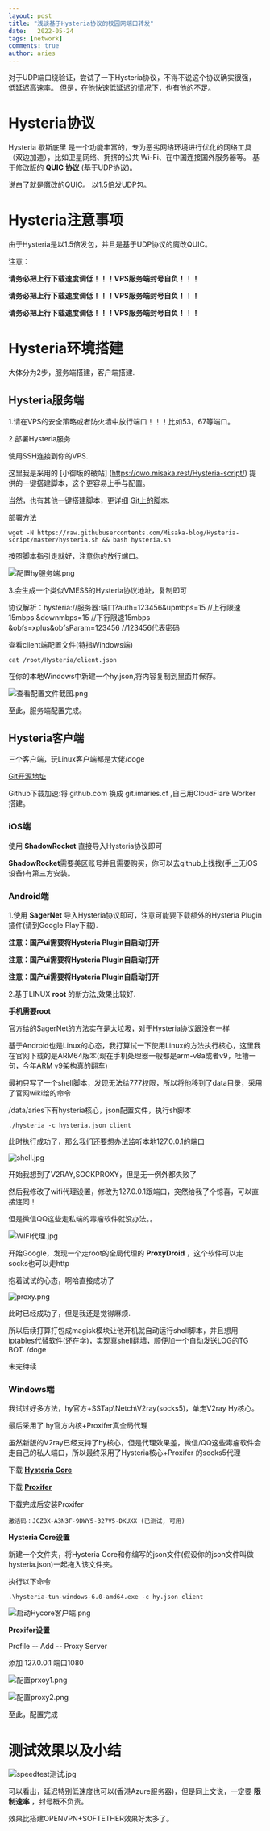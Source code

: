 ```yaml
---
layout: post
title: "浅谈基于Hysteria协议的校园网端口转发"
date:   2022-05-24
tags: [network]
comments: true
author: aries
---
```


对于UDP端口绕验证，尝试了一下Hysteria协议，不得不说这个协议确实很强，低延迟高速率。
但是，在他快速低延迟的情况下，也有他的不足。

<!-- more -->

# Hysteria协议

Hysteria 歇斯底里 是一个功能丰富的，专为恶劣网络环境进行优化的网络工具（双边加速），比如卫星网络、拥挤的公共 Wi-Fi、在中国连接国外服务器等。 
基于修改版的 **QUIC 协议** (基于UDP协议)。

说白了就是魔改的QUIC。
以1.5倍发UDP包。

# Hysteria注意事项

由于Hysteria是以1.5倍发包，并且是基于UDP协议的魔改QUIC。

注意：

**请务必把上行下载速度调低！！！VPS服务端封号自负！！！**

**请务必把上行下载速度调低！！！VPS服务端封号自负！！！**

**请务必把上行下载速度调低！！！VPS服务端封号自负！！！**

# Hysteria环境搭建

大体分为2步，服务端搭建，客户端搭建.

## Hysteria服务端

1.请在VPS的安全策略或者防火墙中放行端口！！！比如53，67等端口。

2.部署Hysteria服务

使用SSH连接到你的VPS.

这里我是采用的 [小御坂的破站] (https://owo.misaka.rest/Hysteria-script/) 提供的一键搭建脚本，这个更容易上手与配置。

当然，也有其他一键搭建脚本，更详细 [Git上的脚本](https://git.io/hysteria.sh).

部署方法

`wget -N https://raw.githubusercontents.com/Misaka-blog/Hysteria-script/master/hysteria.sh && bash hysteria.sh`

按照脚本指引走就好，注意你的放行端口。

 ![配置hy服务端.png](https://s2.loli.net/2022/05/28/GHZcM9BerXWxbPV.png)

3.会生成一个类似VMESS的Hysteria协议地址，复制即可 

协议解析：hysteria://服务器:端口?auth=123456&upmbps=15 //上行限速15mbps &downmbps=15 //下行限速15mbps &obfs=xplus&obfsParam=123456 //123456代表密码

查看client端配置文件(特指Windows端)

`cat /root/Hysteria/client.json`

在你的本地Windows中新建一个hy.json,将内容复制到里面并保存。

 ![查看配置文件截图.png](https://s2.loli.net/2022/05/28/o1ki8nFBR3uZN2U.png)

至此，服务端配置完成。

## Hysteria客户端

三个客户端，玩Linux客户端都是大佬/doge

[Git开源地址](https://github.com/HyNetwork/hysteria)

Github下载加速:将 github.com 换成 git.imaries.cf ,自己用CloudFlare Worker搭建。

### iOS端 

使用 **ShadowRocket** 直接导入Hysteria协议即可

**ShadowRocket**需要美区账号并且需要购买，你可以去github上找找(手上无iOS设备)有第三方安装。

### Android端

1.使用 **SagerNet** 导入Hysteria协议即可，注意可能要下载额外的Hysteria Plugin插件(请到Google Play下载).

**注意：国产ui需要将Hysteria Plugin自启动打开**

**注意：国产ui需要将Hysteria Plugin自启动打开**

**注意：国产ui需要将Hysteria Plugin自启动打开**

2.基于LINUX **root** 的新方法,效果比较好.

**手机需要root**

官方给的SagerNet的方法实在是太垃圾，对于Hysteria协议跟没有一样

基于Android也是Linux的心态，我打算试一下使用Linux的方法执行核心，这里我在官网下载的是ARM64版本(现在手机处理器一般都是arm-v8a或者v9，吐槽一句，今年ARM v9架构真的翻车)

最初只写了一个shell脚本，发现无法给777权限，所以将他移到了data目录，采用了官网wiki给的命令

/data/aries下有hysteria核心，json配置文件，执行sh脚本

`./hysteria -c hysteria.json client`

此时执行成功了，那么我们还要想办法监听本地127.0.0.1的端口

 ![shell.jpg](https://s2.loli.net/2022/05/29/S4bwcBfqRHdGnhN.jpg)

开始我想到了V2RAY,SOCKPROXY，但是无一例外都失败了

然后我修改了wifi代理设置，修改为127.0.0.1跟端口，突然给我了个惊喜，可以直接连同！

但是微信QQ这些走私端的毒瘤软件就没办法。。

 ![WIFI代理.jpg](https://s2.loli.net/2022/05/29/gASh1TnIsQb672X.jpg)

开始Google，发现一个走root的全局代理的 **ProxyDroid** ，这个软件可以走socks也可以走http

抱着试试的心态，啊哈直接成功了

 ![proxy.png](https://s2.loli.net/2022/05/29/nROMlJ1f3sko7LQ.png)

此时已经成功了，但是我还是觉得麻烦.

所以后续打算打包成magisk模块让他开机就自动运行shell脚本，并且想用iptables代替软件(还在学)，实现真shell翻墙，顺便加一个自动发送LOG的TG BOT. /doge

未完待续

### Windows端

我试过好多方法，hy官方+SSTap\Netch\V2ray(socks5)，单走V2ray Hy核心。

最后采用了 hy官方内核+Proxifer真全局代理

虽然新版的V2ray已经支持了hy核心，但是代理效果差，微信/QQ这些毒瘤软件会走自己的私人端口，所以最终采用了Hysteria核心+Proxifer 的socks5代理

 下载 [**Hysteria Core**](https://git.imaries.cf/HyNetwork/hysteria/releases/download/v1.0.4/hysteria-tun-windows-6.0-amd64.exe)

 下载 [**Proxifer**](https://www.proxifier.com/download/legacy/ProxifierSetup331.exe )

下载完成后安装Proxifer 

`激活码：JCZBX-A3N3F-9DWY5-327V5-DKUXX (已测试, 可用)`

**Hysteria Core设置**

新建一个文件夹，将Hysteria Core和你编写的json文件(假设你的json文件叫做 hysteria.json)一起拖入该文件夹。

执行以下命令

`.\hysteria-tun-windows-6.0-amd64.exe -c hy.json client`

 ![启动Hycore客户端.png](https://s2.loli.net/2022/05/28/SiMl4813pmCQXhb.png)

**Proxifer设置**

Profile -- Add -- Proxy Server

添加 127.0.0.1 端口1080

 ![配置prxoy1.png](https://s2.loli.net/2022/05/28/rkQsvo9pcZHIK3u.png)

 ![配置proxy2.png](https://s2.loli.net/2022/05/28/ndFohStmEeOU7Aa.png)

至此，配置完成

# 测试效果以及小结

 ![speedtest测试.jpg](https://s2.loli.net/2022/05/28/EpOJAoBW24vL6PN.jpg) 

可以看出，延迟特别低速度也可以(香港Azure服务器)，但是同上文说，一定要 **限制速率** ，封号概不负责。

效果比搭建OPENVPN+SOFTETHER效果好太多了。









